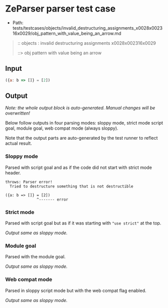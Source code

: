 # ZeParser parser test case

- Path: tests/testcases/objects/invalid_destructuring_assignments_x0028x002316x0029/obj_pattern_with_value_being_an_arrow.md

> :: objects : invalid destructuring assignments x0028x002316x0029
>
> ::> obj pattern with value being an arrow

## Input


`````js
({a: b => []} = [2])
`````

## Output

_Note: the whole output block is auto-generated. Manual changes will be overwritten!_

Below follow outputs in four parsing modes: sloppy mode, strict mode script goal, module goal, web compat mode (always sloppy).

Note that the output parts are auto-generated by the test runner to reflect actual result.

### Sloppy mode

Parsed with script goal and as if the code did not start with strict mode header.

`````
throws: Parser error!
  Tried to destructure something that is not destructible

({a: b => []} = [2])
              ^------- error
`````

### Strict mode

Parsed with script goal but as if it was starting with `"use strict"` at the top.

_Output same as sloppy mode._

### Module goal

Parsed with the module goal.

_Output same as sloppy mode._

### Web compat mode

Parsed in sloppy script mode but with the web compat flag enabled.

_Output same as sloppy mode._

